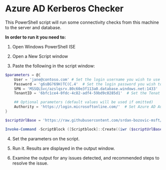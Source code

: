 # Azure AD Kerberos Checker

This PowerShell script will run some connectivity checks from this machine to the server and database.  

**In order to run it you need to:**
1. Open Windows PowerShell ISE

2. Open a New Script window

3. Paste the following in the script window:

```powershell
$parameters = @{
    User = 'jane@contoso.com' # Set the login username you wish to use in UPN format
    Password = 'g6sBG?69H)TC(C.4'  # Set the login password you wish to use, and don't use weak passwords ;)
    SPN = 'MSSQLSvc/azslqsrv.80c60e3f113a0.database.windows.net:1433'  # Set the SPN of Azure resource you want to get kerberos ticket for
    TenantID = '6bfc1ce4-0fdc-4c82-adf4-59bd9c0285d1'  # Set the Tenat Id of the Azure AD tenant Azure resource belongs to

    ## Optional parameters (default values will be used if omitted)
    Authority = 'https://login.microsoftonline.com/'  # Set Azure AD Authority url for the Azure Environment. Use Get-AzEnvironment to learn values for different environments
}

$scriptUrlBase = 'https://raw.githubusercontent.com/srdan-bozovic-msft/AzureADKerberosChecker/master'

Invoke-Command -ScriptBlock ([Scriptblock]::Create((iwr ($scriptUrlBase+'/getKerberosTicket.ps1?t='+ [DateTime]::Now.Ticks) -UseBasicParsing).Content)) -ArgumentList $parameters
```
4. Set the parameters on the script. 

5. Run it. Results are displayed in the output window. 

6. Examine the output for any issues detected, and recommended steps to resolve the issue.
